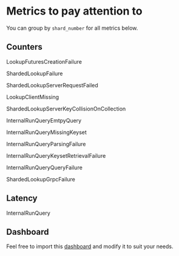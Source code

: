 # Metrics to pay attention to

You can group by `shard_number` for all metrics below.

## Counters

LookupFuturesCreationFailure

ShardedLookupFailure

ShardedLookupServerRequestFailed

LookupClientMissing

ShardedLookupServerKeyCollisionOnCollection

InternalRunQueryEmtpyQuery

InternalRunQueryMissingKeyset

InternalRunQueryParsingFailure

InternalRunQueryKeysetRetrievalFailure

InternalRunQueryQueryFailure

ShardedLookupGrpcFailure

## Latency

InternalRunQuery

## Dashboard

Feel free to import this [dashboard](../production/terraform/gcp/dashboards/sharding_dashboard.json)
and modify it to suit your needs.
